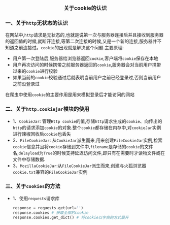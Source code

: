 ### <center>关于cookie的认识</center>

### 一、关于`http`无状态的认识

在网站中,`http`请求是无状态的,也就是说第一次与服务器连接后并且接收到服务器的返回值的时候,就断开连接,等第二次连接的时候,又是一个新的连接,服务器并不知道之前连接过。`cookie`的出现就是解决这个问题.主要原理:
  * 用户第一次登陆后,服务器给浏览器返回`cookie`,客户端将`cookie`保存在本地
  * 用户再次访问的时候携带之前服务器返回的`cookie`,服务器会对当前用户携带过来的`cookie`进行校验
  * 如果当前的`cookie`校验通过后就表明当前用户之前已经登录过,否则当前用户之前没登录过


在爬虫中使用`cookie`的主要作用是用来模拟登录后才能访问的网站


### 二、关于`http.cookiejar`模块的使用

* 1、`CookieJar`: 管理`Http cookie`的值,存储`http`请求生成的`cookie`、向传出的`http`的请求添加`cookie`的对象.整个`cookie`都存储在内存中,对`cookieJar`实例进行辣椒回收后`cookie`也丢失
* 2、`FileCookieJar`: 从`CookieJar`派生而来,用来创建`FileCookieJar`实例,检索`cookie`信息并且将`cookie`存储到文件中,`filename`是存储的`cookie`的文件名,`delayload`为`True`的时候支持延迟访问文件,即只有在需要时才读物文件或在文件中存储数据.
* 3、`MozillaCookieJar`:从`FileCookieJar`派生而来,创建与火狐浏览器`cookie.txt`兼容的`FileCookieJar`实例

### 三、关于`cookies`的方法

* 1、使用`requests`请求库

  ```py
  response = requests.get(url='')
  response.cookies # 获取全部的cookie
  response.cookies.get_dict() # 将cookie以字典的方式展开
  ```

